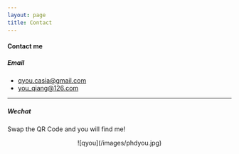 ```yaml
---
layout: page
title: Contact
---
```


#### Contact me #####

##### Email
- [qyou.casia@gmail.com](mailto:qyou.casia@gmail.com)
- [you_qiang@126.com](mailto:you_qiang@126.com)

---------------------------------

##### Wechat

Swap the QR Code and you will find me!
<center>![qyou](/images/phdyou.jpg)